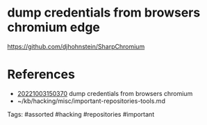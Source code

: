# dump credentials from browsers chromium edge
https://github.com/djhohnstein/SharpChromium

# References
- [20221003150370](/zet/20221003150370/README.md) dump credentials from browsers chromium
- ~/kb/hacking/misc/important-repositories-tools.md

Tags:
    #assorted #hacking #repositories #important
